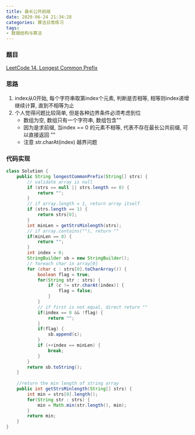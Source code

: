 ```yaml
---
title: 最长公共前缀
date: 2020-06-24 21:34:28
categories: 算法日常练习
tags:
- 数据结构与算法
---
```


### 题目

[LeetCode 14. Longest Common Prefix](https://leetcode.com/problems/longest-common-prefix/)

### 思路

1. index从0开始, 每个字符串取第index个元素, 判断是否相等, 相等则index递增继续计算, 直到不相等为止
2. 个人觉得问题比较简单, 但是各种边界条件必须考虑到位
   * 数组为空, 数组只有一个字符串, 数组包含""
   * 因为是求前缀, 当index == 0 的元素不相等, 代表不存在最长公共前缀, 可以直接返回 ""
   * 注意 str.charAt(index) 越界问题
<!--more-->
### 代码实现

```java
class Solution {
    public String longestCommonPrefix(String[] strs) {
        // validate array is null
        if (strs == null || strs.length == 0) {
            return "";
        }
        // if array.length = 1, return array itself
        if (strs.length == 1) {
            return strs[0];
        }
        int minLen = getStrsMinlength(strs);
        // if array.contains(""), return ""
        if(minLen == 0) {
            return "";
        }
        int index = 0;
        StringBuilder sb = new StringBuilder();
        // foreach char in array[0]
        for (char c : strs[0].toCharArray()) {
            boolean flag = true;
            for(String str : strs) {
                if (c != str.charAt(index)) {
                    flag = false;
                }
            }
            // if first is not equal, direct return ""
            if(index == 0 && !flag) {
                return "";
            }
            if(flag) {
                sb.append(c);
            }
            if (++index == minLen) {
                break;
            }
        }
        return sb.toString();
    }
    
    //return the min length of string array
    public int getStrsMinlength(String[] strs) {
        int min = strs[0].length();
        for(String str : strs) {
            min = Math.min(str.length(), min);
        }
        return min;
    }
}
```
